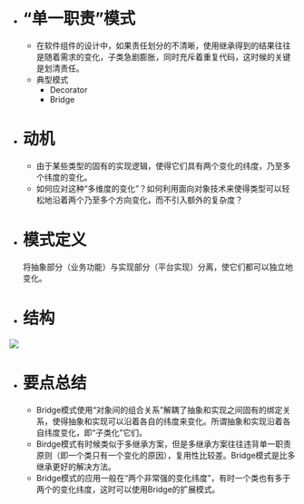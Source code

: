 - # “单一职责”模式
  - 在软件组件的设计中，如果责任划分的不清晰，使用继承得到的结果往往是随着需求的变化，子类急剧膨胀，同时充斥着重复代码，这时候的关键是划清责任。
  - 典型模式
      - Decorator
      - Bridge
      
- # 动机
  - 由于某些类型的固有的实现逻辑，使得它们具有两个变化的纬度，乃至多个纬度的变化。
  - 如何应对这种“多维度的变化”？如何利用面向对象技术来使得类型可以轻松地沿着两个乃至多个方向变化，而不引入额外的复杂度？
  
- # 模式定义
  将抽象部分（业务功能）与实现部分（平台实现）分离，使它们都可以独立地变化。
  
- # 结构
![](https://github.com/havenow/my-C-plus-plus/blob/master/C%2B%2B%E8%AE%BE%E8%AE%A1%E6%A8%A1%E5%BC%8F/images/%E7%BB%93%E6%9E%84%EF%BC%88Structure%EF%BC%89-bridge.png)  
  
- # 要点总结
  - Bridge模式使用“对象间的组合关系”解耦了抽象和实现之间固有的绑定关系，使得抽象和实现可以沿着各自的纬度来变化。所谓抽象和实现沿着各自纬度变化，即“子类化”它们。
  - Birdge模式有时候类似于多继承方案，但是多继承方案往往违背单一职责原则（即一个类只有一个变化的原因），复用性比较差。Bridge模式是比多继承更好的解决方法。
  - Bridge模式的应用一般在“两个非常强的变化纬度”，有时一个类也有多于两个的变化纬度，这时可以使用Bridge的扩展模式。
  
  
  
